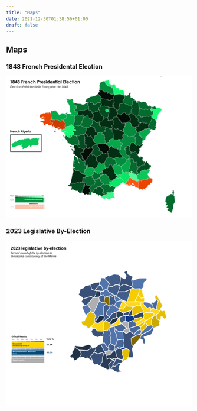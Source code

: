 ```yaml
---
title: "Maps"
date: 2021-12-30T01:38:56+01:00
draft: false
---
```


## Maps

### 1848 French Presidental Election

[![Élection Présidentielle Française de 1848](./static/1848-french-presidental-election.jpg)](./static/1848-french-presidental-election.jpg)

### 2023 Legislative By-Election

[![Second round of the by-election in the second consituency of the Marne](./static/2023-legislative-by-election-marne.png)](./static/2023-legislative-by-election-marne.png)
